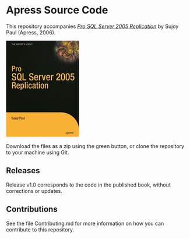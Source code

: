 # Apress Source Code

This repository accompanies [*Pro SQL Server 2005 Replication*](http://www.apress.com/9781590596500) by Sujoy Paul (Apress, 2006).

![Cover image](9781590596500.jpg)

Download the files as a zip using the green button, or clone the repository to your machine using Git.

## Releases

Release v1.0 corresponds to the code in the published book, without corrections or updates.

## Contributions

See the file Contributing.md for more information on how you can contribute to this repository.
